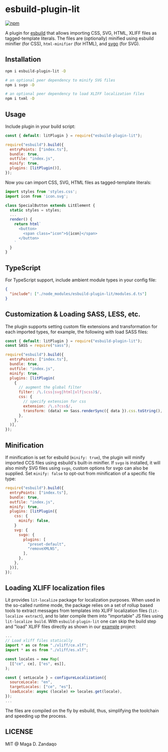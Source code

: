 # esbuild-plugin-lit

[![npm](https://img.shields.io/npm/v/esbuild-plugin-lit.svg?style=flat-square)](https://www.npmjs.com/package/esbuild-plugin-lit)

A plugin for [esbuild](https://esbuild.github.io/) that allows importing CSS,
SVG, HTML, XLIFF files as tagged-template literals. The files are (optionally)
minified using esbuild minifier (for CSS), `html-minifier` (for HTML), and
[svgo](https://github.com/svg/svgo) (for SVG).

## Installation

```bash
npm i esbuild-plugin-lit -D

# an optional peer dependency to minify SVG files
npm i svgo -D

# an optional peer dependency to load XLIFF localization files
npm i txml -D
```

## Usage

Include plugin in your build script:

```js
const { default: litPlugin } = require("esbuild-plugin-lit");

require("esbuild").build({
  entryPoints: ["index.ts"],
  bundle: true,
  outfile: "index.js",
  minify: true,
  plugins: [litPlugin()],
});
```

Now you can import CSS, SVG, HTML files as tagged-template literals:

```typescript
import styles from 'styles.css';
import icon from 'icon.svg';

class SpecialButton extends LitElement {
  static styles = styles;
  ...
  render() {
    return html`
      <button>
        <span class="icon">${icon}</span>
      </button>
    `
  }
}
```

## TypeScript

For TypeScript support, include ambient module types in your config file:

```json
{
  "include": ["./node_modules/esbuild-plugin-lit/modules.d.ts"]
}
```

## Customization & Loading SASS, LESS, etc.

The plugin supports setting custom file extensions and transformation for each
imported types, for example, the following with load SASS files:

```js
const { default: litPlugin } = require("esbuild-plugin-lit");
const SASS = require("sass");

require("esbuild").build({
  entryPoints: ["index.ts"],
  bundle: true,
  outfile: "index.js",
  minify: true,
  plugins: [litPlugin(
    {
      // augment the global filter
      filter: /\.(css|svg|html|xlf|scss)$/,
      css: {
        // specify extension for css
        extension: /\.s?css$/,
        transform: (data) => Sass.renderSync({ data }).css.toString(),
      },
    },
  )],
});
```

## Minification

If minification is set for esbuild (`minify: true`), the plugin will minify
imported CCS files using esbuild's built-in minifier. If `svgo` is installed, it
will also minify SVG files using `svgo`, custom options for svgo can also be
supplied. Set `minify: false` to opt-out from minification of a specific file
type:

```js
require("esbuild").build({
  entryPoints: ["index.ts"],
  bundle: true,
  outfile: "index.js",
  minify: true,
  plugins: [litPlugin({
    css: {
      minify: false,
    }
    svg: {
      svgo: {
        plugins: [
          "preset-default",
          "removeXMLNS",
        ],
      },
    },
  })],
});
```

## Loading XLIFF localization files

Lit provides `lit-localize` package for localization purposes. When used in the
so-called runtime mode, the package relies on a set of rollup based tools to
extract messages from templates into XLIFF localization files
(`lit-localize extract`), and to later compile them into "importable" JS files
using `lit-localize build`. With `esbuild-plugin-lit` one can skip the build
step and "load" XLIFF files directly as shown in our
[example](https://github.com/zandaqo/esbuild-plugin-lit/examples/hello) project:

```js
...
// Load xliff files statically
import * as ce from "./xliff/ce.xlf";
import * as es from "./xliff/es.xlf";

const locales = new Map(
  [["ce", ce], ["es", es]],
);

const { setLocale } = configureLocalization({
  sourceLocale: "en",
  targetLocales: ["ce", "es"],
  loadLocale: async (locale) => locales.get(locale),
});
...
```

The files are compiled on the fly by esbuild, thus, simplifying the toolchain
and speeding up the process.

## LICENSE

MIT @ Maga D. Zandaqo
